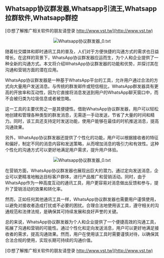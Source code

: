 ## **Whatsapp协议群发器,Whatsapp引流王,Whatsapp拉群软件,Whatsapp群控**

[😍想了解推广相关软件的朋友请登录 http://www.vst.tw](http://www.vst.tw)

 <center><img src="https://vst.tw/MP4/tuiguang/png/5.png" alt="Whatsapp协议群发器_0.txt"></center>

随着社交媒体和即时通讯工具的普及，人们对于方便快捷的沟通方式的需求也日益增长。在这样的背景下，WhatsApp协议群发器应运而生，为个人和企业提供了一种全新的沟通方式。本文将介绍WhatsApp协议群发器的功能和优势，并探讨其在沟通和营销方面的潜在应用。

WhatsApp协议群发器是一种基于WhatsApp平台的工具，允许用户通过合法的方式向大量用户发送消息。与传统的群发邮件或短信相比，WhatsApp群发器具有更高的开放率和互动性，因为它直接将消息发送到用户的WhatsApp聊天窗口中，而不会被归类为垃圾信息或者被忽略。

这一工具的主要优势之一是其便捷性。借助WhatsApp协议群发器，用户可以轻松地创建和管理各种类型的群发消息，无需逐一手动发送，节省了大量的时间和精力。同时，该工具还支持定时发送功能，使用户能够在最佳的时机推送消息，提高沟通效果。

另外，WhatsApp协议群发器还提供了个性化的功能，用户可以根据接收者的特征和偏好，制定不同的消息内容和发送策略，从而增加消息的吸引力和有效性。这种个性化的沟通方式可以更好地满足用户需求，提升用户体验。

 <center><img src="https://vst.tw/MP4/tuiguang/png/6.png" alt="Whatsapp协议群发器_0.txt"></center>

在营销方面，WhatsApp协议群发器也展现出巨大的潜力。通过定向发送消息，企业可以更精准地触达目标客户群体，进行产品推广和营销活动。同时，由于WhatsApp作为一种高度互动的通讯工具，用户更容易对消息做出反馈和参与，提升了营销活动的效果和转化率。

然而，正如任何其他通讯工具一样，WhatsApp协议群发器也需要用户谨慎使用，以避免对接收者造成打扰或不必要的困扰。合理合法地使用该工具，遵守相关的沟通规范和法律法规，是确保其可持续发展和良好声誉的关键。

总的来说，WhatsApp协议群发器为个人和企业提供了一个便捷高效的沟通工具，拓展了沟通和营销的可能性。通过个性化和定向发送消息，用户可以更好地满足接收者的需求，提高沟通效果。然而，用户在使用该工具时需要谨慎对待，以确保其合法合规的使用，实现长期可持续的沟通价值。

[😍想了解推广相关软件的朋友请登录 http://www.vst.tw](http://www.vst.tw)



